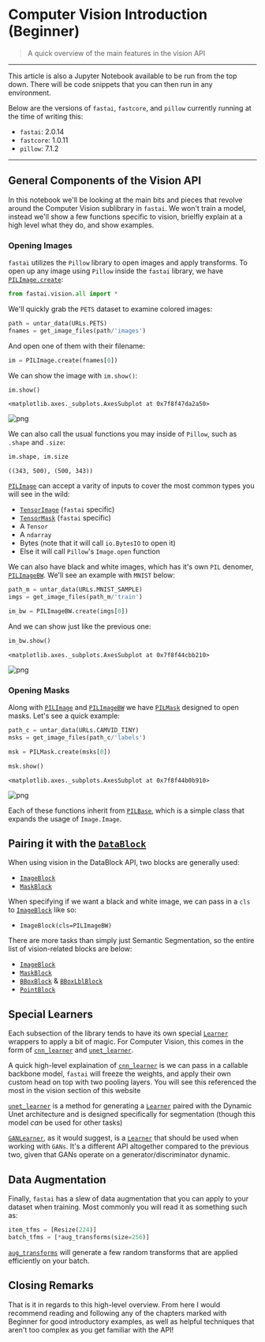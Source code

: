 # Computer Vision Introduction (Beginner)
> A quick overview of the main features in the vision API






---
This article is also a Jupyter Notebook available to be run from the top down. There
will be code snippets that you can then run in any environment.

Below are the versions of `fastai`, `fastcore`, and `pillow` currently running at the time of writing this:
* `fastai`: 2.0.14 
* `fastcore`: 1.0.11 
* `pillow`: 7.1.2 
---



## General Components of the Vision API

In this notebook we'll be looking at the main bits and pieces that revolve around the Computer Vision sublibrary in `fastai`. We won't train a model, instead we'll show a few functions specific to vision, brielfly explain at a high level what they do, and show examples.

### Opening Images

`fastai` utilizes the `Pillow` library to open images and apply transforms. To open up any image using `Pillow` inside the `fastai` library, we have [`PILImage.create`](https://docs.fast.ai/vision.core#PILImage.create):

```python
from fastai.vision.all import *
```

We'll quickly grab the `PETS` dataset to examine colored images:

```python
path = untar_data(URLs.PETS)
fnames = get_image_files(path/'images')
```

And open one of them with their filename:

```python
im = PILImage.create(fnames[0])
```

We can show the image with `im.show()`:

```python
im.show()
```




    <matplotlib.axes._subplots.AxesSubplot at 0x7f8f47da2a50>




![png](output_10_1.png)


We can also call the usual functions you may inside of `Pillow`, such as `.shape` and `.size`:

```python
im.shape, im.size
```




    ((343, 500), (500, 343))



[`PILImage`](https://docs.fast.ai/vision.core#PILImage) can accept a varity of inputs to cover the most common types you will see in the wild:
  * [`TensorImage`](https://docs.fast.ai/torch_core#TensorImage) (`fastai` specific)
  * [`TensorMask`](https://docs.fast.ai/torch_core#TensorMask) (`fastai` specific)
  * A `Tensor`
  * A `ndarray`
  * Bytes (note that it will call `io.BytesIO` to open it)
  * Else it will call `Pillow`'s `Image.open` function

We can also have black and white images, which has it's own `PIL` denomer, [`PILImageBW`](https://docs.fast.ai/vision.core#PILImageBW). We'll see an example with `MNIST` below:

```python
path_m = untar_data(URLs.MNIST_SAMPLE)
imgs = get_image_files(path_m/'train')
```

```python
im_bw = PILImageBW.create(imgs[0])
```

And we can show just like the previous one:

```python
im_bw.show()
```




    <matplotlib.axes._subplots.AxesSubplot at 0x7f8f44cbb210>




![png](output_18_1.png)


### Opening Masks

Along with [`PILImage`](https://docs.fast.ai/vision.core#PILImage) and [`PILImageBW`](https://docs.fast.ai/vision.core#PILImageBW) we have [`PILMask`](https://docs.fast.ai/vision.core#PILMask) designed to open masks. Let's see a quick example:

```python
path_c = untar_data(URLs.CAMVID_TINY)
msks = get_image_files(path_c/'labels')
```

```python
msk = PILMask.create(msks[0])
```

```python
msk.show()
```




    <matplotlib.axes._subplots.AxesSubplot at 0x7f8f44b0b910>




![png](output_22_1.png)


Each of these functions inherit from [`PILBase`](https://docs.fast.ai/vision.core#PILBase), which is a simple class that expands the usage of `Image.Image`.

## Pairing it with the [`DataBlock`](https://docs.fast.ai/data.block#DataBlock)

When using vision in the DataBlock API, two blocks are generally used:
  * [`ImageBlock`](https://docs.fast.ai/vision.data#ImageBlock)
  * [`MaskBlock`](https://docs.fast.ai/vision.data#MaskBlock)
  
When specifying if we want a black and white image, we can pass in a `cls` to [`ImageBlock`](https://docs.fast.ai/vision.data#ImageBlock) like so: 
  * `ImageBlock(cls=PILImageBW)`

There are more tasks than simply just Semantic Segmentation, so the entire list of vision-related blocks are below:

  * [`ImageBlock`](https://docs.fast.ai/vision.data#ImageBlock)
  * [`MaskBlock`](https://docs.fast.ai/vision.data#MaskBlock)
  * [`BBoxBlock`](https://docs.fast.ai/vision.data#BBoxBlock) & [`BBoxLblBlock`](https://docs.fast.ai/vision.data#BBoxLblBlock)
  * [`PointBlock`](https://docs.fast.ai/vision.data#PointBlock)

## Special Learners

Each subsection of the library tends to have its own special [`Learner`](https://docs.fast.ai/learner#Learner) wrappers to apply a bit of magic. For Computer Vision, this comes in the form of [`cnn_learner`](https://docs.fast.ai/vision.learner#cnn_learner) and [`unet_learner`](https://docs.fast.ai/vision.learner#unet_learner). 

A quick high-level explaination of [`cnn_learner`](https://docs.fast.ai/vision.learner#cnn_learner) is we can pass in a callable backbone model, `fastai` will freeze the weights, and apply their own custom head on top with two pooling layers. You will see this referenced the most in the vision section of this website

[`unet_learner`](https://docs.fast.ai/vision.learner#unet_learner) is a method for generating a [`Learner`](https://docs.fast.ai/learner#Learner) paired with the Dynamic Unet architecture and is designed specifically for segmentation (though this model *can* be used for other tasks)

[`GANLearner`](https://docs.fast.ai/vision.gan#GANLearner), as it would suggest, is a [`Learner`](https://docs.fast.ai/learner#Learner) that should be used when working with `GANs`. It's a different API altogether compared to the previous two, given that GANs operate on a generator/discriminator dynamic.

## Data Augmentation

Finally, `fastai` has a slew of data augmentation that you can apply to your dataset when training. Most commonly you will read it as something such as:

```python
item_tfms = [Resize(224)]
batch_tfms = [*aug_transforms(size=256)]
```

[`aug_transforms`](https://docs.fast.ai/vision.augment#aug_transforms) will generate a few random transforms that are applied efficiently on your batch. 

## Closing Remarks

That is it in regards to this high-level overview. From here I would recommend reading and following any of the chapters marked with Beginner for good introductory examples, as well as helpful techniques that aren't too complex as you get familiar with the API!

